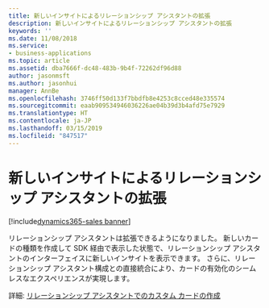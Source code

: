 ```yaml
---
title: 新しいインサイトによるリレーションシップ アシスタントの拡張
description: 新しいインサイトによるリレーションシップ アシスタントの拡張
keywords: ''
ms.date: 11/08/2018
ms.service:
- business-applications
ms.topic: article
ms.assetid: dba7666f-dc48-483b-9b4f-72262df96d88
author: jasonmsft
ms.author: jasonhui
manager: AnnBe
ms.openlocfilehash: 3746ff50d133f7bbdfb8e4253c8cced48e335574
ms.sourcegitcommit: eaab909534946036226ae04b39d3b4afd75e7929
ms.translationtype: HT
ms.contentlocale: ja-JP
ms.lasthandoff: 03/15/2019
ms.locfileid: "847517"
---
```

# <a name="extend-relationship-assistant-with-new-insights"></a>新しいインサイトによるリレーションシップ アシスタントの拡張

[!include[dynamics365-sales banner](../includes/dynamics365-sales.md)]

リレーションシップ アシスタントは拡張できるようになりました。  新しいカードの種類を作成して SDK 経由で表示した状態で、リレーションシップ アシスタントのインターフェイスに新しいインサイトを表示できます。 さらに、リレーションシップ アシスタント構成との直接統合により、カードの有効化のシームレスなエクスペリエンスが実現します。

詳細: [リレーションシップ アシスタントでのカスタム カードの作成](https://docs.microsoft.com/dynamics365/customer-engagement/sales-enterprise/extend-relationship-assistant-card)
